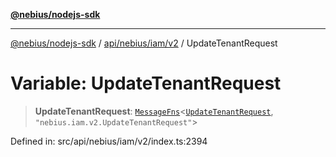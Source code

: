 [**@nebius/nodejs-sdk**](../../../../../README.md)

---

[@nebius/nodejs-sdk](../../../../../README.md) / [api/nebius/iam/v2](../README.md) / UpdateTenantRequest

# Variable: UpdateTenantRequest

> **UpdateTenantRequest**: [`MessageFns`](../../../../../runtime/protos/core/interfaces/MessageFns.md)\<[`UpdateTenantRequest`](../interfaces/UpdateTenantRequest.md), `"nebius.iam.v2.UpdateTenantRequest"`\>

Defined in: src/api/nebius/iam/v2/index.ts:2394
